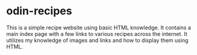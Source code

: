 # odin-recipes
This is a simple recipe website using basic HTML knowledge. It contains a main index page with a few links to various recipes across the internet. It utilizes my knowledge of images and links and how to display them using HTML.